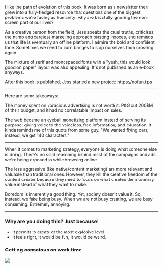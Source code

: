 I like the path of evolution of this book. It was born as a newsletter then grew into a fully-fledged resource that questions one of the biggest problems we're facing as humanity: why are blissfully ignoring the non-screen part of our lives?

As a creative person from the field, Jess speaks the cruel truths, criticizes the numb and careless marketing approach blasting inboxes, and reminds us that life is eventually an offline platform. I admire the bold and confident tone. Sometimes we need to burn bridges to stop ourselves from crossing again.

The mixture of serif and monospaced fonts with a "yeah, this would look good on paper" layout was also appealing. It's not published as an e-book anyways.

After this book is published, Jess started a new project: https://nofun.tips

---

Here are some takeaways:

The money spent on voracious advertising is not worth it. P&G cut 200$M of their budget, and it had no correlatable impact on sales.

The web became an eyeball monetizing platform instead of serving its purpose: giving voice to the voiceless, free information, and education. It kinda reminds me of this quote from some guy: "We wanted flying cars; instead, we got 140 characters."

---

When it comes to marketing strategy, everyone is doing what someone else is doing. There's no solid reasoning behind most of the campaigns and ads we're being exposed to while browsing online.

The less aggressive (like native/content marketing) are more relevant and valuable than traditional ones. However, they kill the creative freedom of the content creator because they need to focus on what creates the monetary value instead of what they want to make.

Boredom is inherently a good thing. Yet, society doesn't value it. So, instead, we fake being busy. When we are not busy creating, we are busy consuming. Extremely annoying.

---

### Why are you doing this? Just because!

- It permits to create at the most explosive level.
- It feels right, it would be fun, it would be weird.

### Getting conscious on work time

![](/images/books/offline-matters/getting-conscious-on-work-time.jpg)
